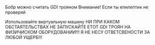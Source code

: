 Бобр можно считать GDI трояном
Внимание! Если ты епилептик не проверяй

Изпользовайте виртуальную машину 
НИ ПРИ КАКОМ ОБСТАЯТЕЛЬСТВАХ НЕ ЗАПУСКАЙТЕ ЕТОТ GDI ТРОЯН НА ФИЗИЧИСКОМ ОБОРУДОВАНИИ!!!
Я НЕ НЕСУ ОТВЕТСВЕНОСТИ ЗА ЛЮБОЙ УЩЕРБ!!!
